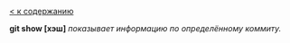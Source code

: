 [< к содержанию](./readme.md) 


**git show [хэш]** *показывает информацию по определённому коммиту.*
